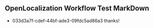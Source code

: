 ## OpenLocalization Workflow Test MarkDown

* 033d3a7f-cdef-44bf-ade3-09fdc5ad86a3 
thanks!



<!--HONumber=Jan16_HO2-->
